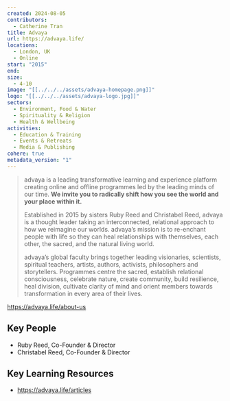 ```yaml
---
created: 2024-08-05
contributors:
  - Catherine Tran
title: Advaya
url: https://advaya.life/
locations:
  - London, UK
  - Online
start: "2015"
end: 
size:
  - 4-10
image: "[[../../../assets/advaya-homepage.png]]"
logo: "[[../../../assets/advaya-logo.jpg]]"
sectors:
  - Environment, Food & Water
  - Spirituality & Religion
  - Health & Wellbeing
activities:
  - Education & Training
  - Events & Retreats
  - Media & Publishing
cohere: true
metadata_version: "1"
---
```

>advaya is a leading transformative learning and experience platform creating online and offline programmes led by the leading minds of our time. **We invite you to radically shift how you see the world and your place within it.**
>
>Established in 2015 by sisters Ruby Reed and Christabel Reed, advaya is a thought leader taking an interconnected, relational approach to how we reimagine our worlds. advaya’s mission is to re-enchant people with life so they can heal relationships with themselves, each other, the sacred, and the natural living world.
>
>advaya’s global faculty brings together leading visionaries, scientists, spiritual teachers, artists, authors, activists, philosophers and storytellers. Programmes centre the sacred, establish relational consciousness, celebrate nature, create community, build resilience, heal division, cultivate clarity of mind and orient members towards transformation in every area of their lives.

https://advaya.life/about-us

## Key People

- Ruby Reed, Co-Founder & Director
- Christabel Reed, Co-Founder & Director

## Key Learning Resources

- https://advaya.life/articles










